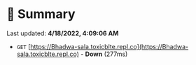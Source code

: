 # 📖 Summary
Last updated: **4/18/2022, 4:09:06 AM**

- `GET` [https://Bhadwa-sala.toxicblte.repl.co](https://Bhadwa-sala.toxicblte.repl.co) - **Down** (277ms)
